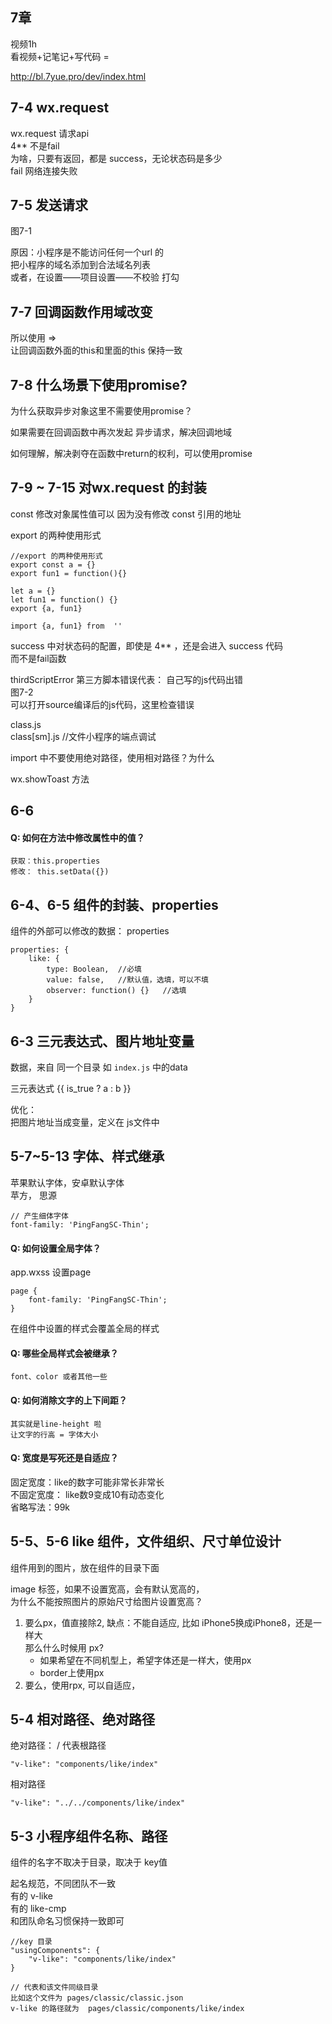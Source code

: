 





## 7章
视频1h  
看视频+记笔记+写代码 = 

http://bl.7yue.pro/dev/index.html


## 7-4 wx.request
wx.request 请求api  
4** 不是fail  
为啥，只要有返回，都是 success，无论状态码是多少  
fail 网络连接失败

## 7-5  发送请求
图7-1

原因：小程序是不能访问任何一个url 的    
把小程序的域名添加到合法域名列表  
或者，在设置——项目设置——不校验 打勾

## 7-7 回调函数作用域改变

所以使用 =>   
让回调函数外面的this和里面的this 保持一致


## 7-8 什么场景下使用promise?
为什么获取异步对象这里不需要使用promise？  

如果需要在回调函数中再次发起 异步请求，解决回调地域

如何理解，解决剥夺在函数中return的权利，可以使用promise


## 7-9 ~ 7-15 对wx.request 的封装

 const 修改对象属性值可以
 因为没有修改 const 引用的地址
 
 
 export 的两种使用形式
 
 ```
 //export 的两种使用形式
 export const a = {}
 export fun1 = function(){}
 
 let a = {}
 let fun1 = function() {}
 export {a, fun1} 
 
 import {a, fun1} from  ''
 ```

success 中对状态码的配置，即使是 4** ，还是会进入 success 代码  
而不是fail函数


thirdScriptError 第三方脚本错误代表： 自己写的js代码出错  
图7-2  
可以打开source编译后的js代码，这里检查错误



class.js  
class[sm].js //文件小程序的端点调试

import 中不要使用绝对路径，使用相对路径？为什么


wx.showToast 方法

## 6-6 

#### Q: 如何在方法中修改属性中的值？
	获取：this.properties
	修改： this.setData({})
	



## 6-4、6-5 组件的封装、properties

组件的外部可以修改的数据： properties

```
properties: {
	like: {
		type: Boolean,  //必填
		value: false,   //默认值，选填，可以不填
		observer: function() {}   //选填
	}
}
```



## 6-3 三元表达式、图片地址变量

数据，来自 同一个目录 如 ```index.js``` 中的data

三元表达式 
{{ is_true ? a : b }}


优化：  
把图片地址当成变量，定义在 js文件中


## 5-7~5-13 字体、样式继承

苹果默认字体，安卓默认字体  
苹方， 思源

```
// 产生细体字体 
font-family: 'PingFangSC-Thin';
```



#### Q: 如何设置全局字体？  
app.wxss  设置page

```
page {
	font-family: 'PingFangSC-Thin';
}
```
在组件中设置的样式会覆盖全局的样式



#### Q: 哪些全局样式会被继承？
	font、color 或者其他一些
	


#### Q: 如何消除文字的上下间距？
	其实就是line-height 啦
	让文字的行高 = 字体大小
	
#### Q: 宽度是写死还是自适应？
 
 固定宽度：like的数字可能非常长非常长  
 不固定宽度： like数9变成10有动态变化  
 省略写法：99k





## 5-5、5-6 like 组件，文件组织、尺寸单位设计
组件用到的图片，放在组件的目录下面  

image 标签，如果不设置宽高，会有默认宽高的，  
为什么不能按照图片的原始尺寸给图片设置宽高？  

1. 要么px，值直接除2, 缺点：不能自适应, 比如 iPhone5换成iPhone8，还是一样大  
那么什么时候用 px?   
	- 如果希望在不同机型上，希望字体还是一样大，使用px
	- border上使用px
2. 要么，使用rpx, 可以自适应，


## 5-4 相对路径、绝对路径

绝对路径： / 代表根路径

```
"v-like": "components/like/index"
```
相对路径

```
"v-like": "../../components/like/index"
```





## 5-3 小程序组件名称、路径

组件的名字不取决于目录，取决于 key值

起名规范，不同团队不一致  
有的 v-like   
有的 like-cmp  
和团队命名习惯保持一致即可


```
//key 目录
"usingComponents": {
    "v-like": "components/like/index"
}

// 代表和该文件同级目录
比如这个文件为 pages/classic/classic.json 
v-like 的路径就为  pages/classic/components/like/index
```

